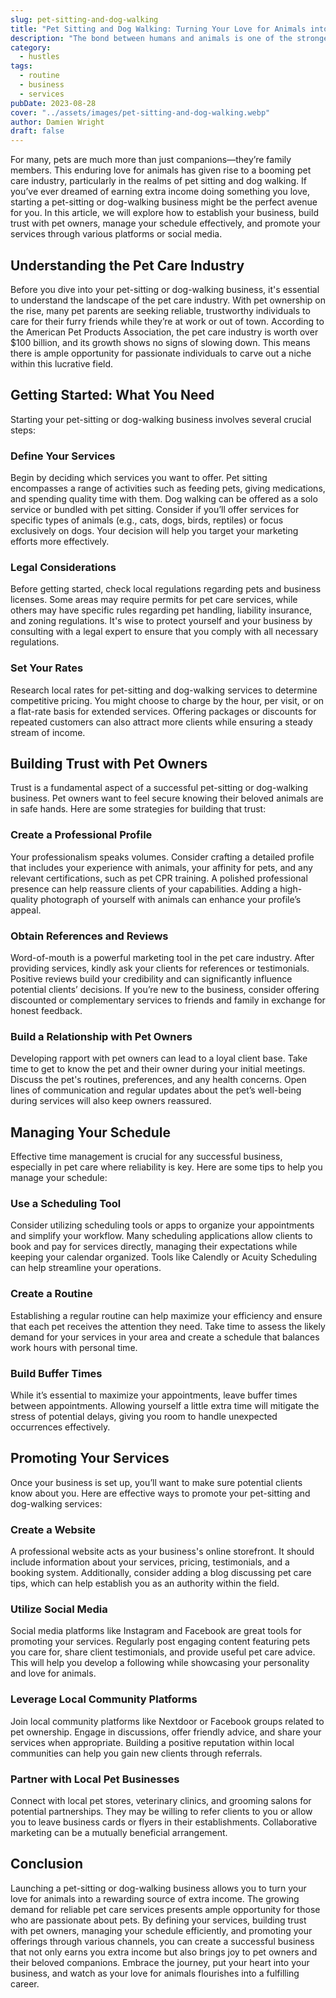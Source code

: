 ```yaml
---
slug: pet-sitting-and-dog-walking
title: "Pet Sitting and Dog Walking: Turning Your Love for Animals into Extra Income"
description: "The bond between humans and animals is one of the strongest connections we can experience."
category:
  - hustles
tags:
  - routine
  - business
  - services
pubDate: 2023-08-28
cover: "../assets/images/pet-sitting-and-dog-walking.webp"
author: Damien Wright
draft: false
---
```


 For many, pets are much more than just companions—they’re family members. This enduring love for animals has given rise to a booming pet care industry, particularly in the realms of pet sitting and dog walking. If you’ve ever dreamed of earning extra income doing something you love, starting a pet-sitting or dog-walking business might be the perfect avenue for you. In this article, we will explore how to establish your business, build trust with pet owners, manage your schedule effectively, and promote your services through various platforms or social media.

## Understanding the Pet Care Industry

Before you dive into your pet-sitting or dog-walking business, it's essential to understand the landscape of the pet care industry. With pet ownership on the rise, many pet parents are seeking reliable, trustworthy individuals to care for their furry friends while they’re at work or out of town. According to the American Pet Products Association, the pet care industry is worth over $100 billion, and its growth shows no signs of slowing down. This means there is ample opportunity for passionate individuals to carve out a niche within this lucrative field.

## Getting Started: What You Need

Starting your pet-sitting or dog-walking business involves several crucial steps:

### Define Your Services

Begin by deciding which services you want to offer. Pet sitting encompasses a range of activities such as feeding pets, giving medications, and spending quality time with them. Dog walking can be offered as a solo service or bundled with pet sitting. Consider if you’ll offer services for specific types of animals (e.g., cats, dogs, birds, reptiles) or focus exclusively on dogs. Your decision will help you target your marketing efforts more effectively.

### Legal Considerations

Before getting started, check local regulations regarding pets and business licenses. Some areas may require permits for pet care services, while others may have specific rules regarding pet handling, liability insurance, and zoning regulations. It's wise to protect yourself and your business by consulting with a legal expert to ensure that you comply with all necessary regulations.

### Set Your Rates

Research local rates for pet-sitting and dog-walking services to determine competitive pricing. You might choose to charge by the hour, per visit, or on a flat-rate basis for extended services. Offering packages or discounts for repeated customers can also attract more clients while ensuring a steady stream of income.

## Building Trust with Pet Owners

Trust is a fundamental aspect of a successful pet-sitting or dog-walking business. Pet owners want to feel secure knowing their beloved animals are in safe hands. Here are some strategies for building that trust:

### Create a Professional Profile

Your professionalism speaks volumes. Consider crafting a detailed profile that includes your experience with animals, your affinity for pets, and any relevant certifications, such as pet CPR training. A polished professional presence can help reassure clients of your capabilities. Adding a high-quality photograph of yourself with animals can enhance your profile’s appeal.

### Obtain References and Reviews

Word-of-mouth is a powerful marketing tool in the pet care industry. After providing services, kindly ask your clients for references or testimonials. Positive reviews build your credibility and can significantly influence potential clients’ decisions. If you’re new to the business, consider offering discounted or complementary services to friends and family in exchange for honest feedback.

### Build a Relationship with Pet Owners

Developing rapport with pet owners can lead to a loyal client base. Take time to get to know the pet and their owner during your initial meetings. Discuss the pet's routines, preferences, and any health concerns. Open lines of communication and regular updates about the pet’s well-being during services will also keep owners reassured.

## Managing Your Schedule

Effective time management is crucial for any successful business, especially in pet care where reliability is key. Here are some tips to help you manage your schedule:

### Use a Scheduling Tool

Consider utilizing scheduling tools or apps to organize your appointments and simplify your workflow. Many scheduling applications allow clients to book and pay for services directly, managing their expectations while keeping your calendar organized. Tools like Calendly or Acuity Scheduling can help streamline your operations.

### Create a Routine

Establishing a regular routine can help maximize your efficiency and ensure that each pet receives the attention they need. Take time to assess the likely demand for your services in your area and create a schedule that balances work hours with personal time.

### Build Buffer Times

While it’s essential to maximize your appointments, leave buffer times between appointments. Allowing yourself a little extra time will mitigate the stress of potential delays, giving you room to handle unexpected occurrences effectively.

## Promoting Your Services

Once your business is set up, you’ll want to make sure potential clients know about you. Here are effective ways to promote your pet-sitting and dog-walking services:

### Create a Website

A professional website acts as your business's online storefront. It should include information about your services, pricing, testimonials, and a booking system. Additionally, consider adding a blog discussing pet care tips, which can help establish you as an authority within the field.

### Utilize Social Media

Social media platforms like Instagram and Facebook are great tools for promoting your services. Regularly post engaging content featuring pets you care for, share client testimonials, and provide useful pet care advice. This will help you develop a following while showcasing your personality and love for animals.

### Leverage Local Community Platforms

Join local community platforms like Nextdoor or Facebook groups related to pet ownership. Engage in discussions, offer friendly advice, and share your services when appropriate. Building a positive reputation within local communities can help you gain new clients through referrals.

### Partner with Local Pet Businesses

Connect with local pet stores, veterinary clinics, and grooming salons for potential partnerships. They may be willing to refer clients to you or allow you to leave business cards or flyers in their establishments. Collaborative marketing can be a mutually beneficial arrangement.

## Conclusion

Launching a pet-sitting or dog-walking business allows you to turn your love for animals into a rewarding source of extra income. The growing demand for reliable pet care services presents ample opportunity for those who are passionate about pets. By defining your services, building trust with pet owners, managing your schedule efficiently, and promoting your offerings through various channels, you can create a successful business that not only earns you extra income but also brings joy to pet owners and their beloved companions. Embrace the journey, put your heart into your business, and watch as your love for animals flourishes into a fulfilling career.
